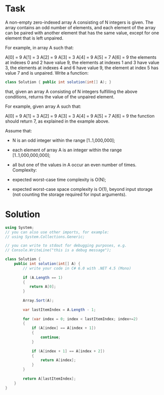 # Task
A non-empty zero-indexed array A consisting of N integers is given. The array contains an odd number of elements, and each element of the array can be paired with another element that has the same value, except for one element that is left unpaired.

For example, in array A such that:

  A[0] = 9  A[1] = 3  A[2] = 9
  A[3] = 3  A[4] = 9  A[5] = 7
  A[6] = 9
the elements at indexes 0 and 2 have value 9,
the elements at indexes 1 and 3 have value 3,
the elements at indexes 4 and 6 have value 9,
the element at index 5 has value 7 and is unpaired.
Write a function:
```csharp
class Solution { public int solution(int[] A); }
```
that, given an array A consisting of N integers fulfilling the above conditions, returns the value of the unpaired element.

For example, given array A such that:

  A[0] = 9  A[1] = 3  A[2] = 9
  A[3] = 3  A[4] = 9  A[5] = 7
  A[6] = 9
the function should return 7, as explained in the example above.

Assume that:

* N is an odd integer within the range [1..1,000,000];
* each element of array A is an integer within the range [1..1,000,000,000];
* all but one of the values in A occur an even number of times.
Complexity:

* expected worst-case time complexity is O(N);
* expected worst-case space complexity is O(1), beyond input storage (not counting the storage required for input arguments).

# Solution

```csharp
using System;
// you can also use other imports, for example:
// using System.Collections.Generic;

// you can write to stdout for debugging purposes, e.g.
// Console.WriteLine("this is a debug message");

class Solution {
    public int solution(int[] A) {
        // write your code in C# 6.0 with .NET 4.5 (Mono)
        
        if (A.Length == 1) 
        {
           return A[0];
        }
        
        Array.Sort(A);
        
        var lastItemIndex = A.Length - 1;
        
        for (var index = 0; index < lastItemIndex; index+=2) 
        {
            if (A[index] == A[index + 1])
            {
                continue;
            }
            
            if (A[index + 1] == A[index + 2])
            {
                return A[index];
            }
        }
        
        return A[lastItemIndex];
    }
}
```
